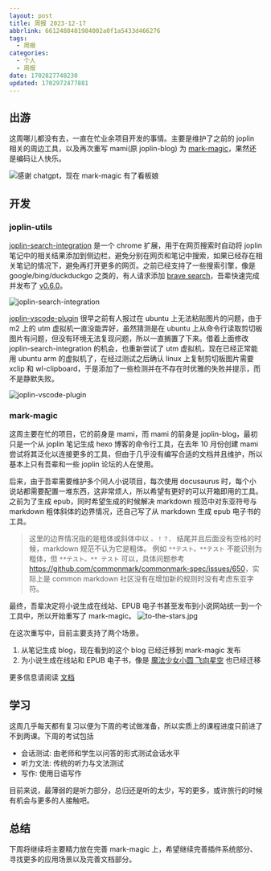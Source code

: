 ```yaml
---
layout: post
title: 周报 2023-12-17
abbrlink: 6612488401984002a0f1a5433d466276
tags:
  - 周报
categories:
  - 个人
  - 周报
date: 1702827748230
updated: 1702972477881
---
```


## 出游

这周哪儿都没有去，一直在忙业余项目开发的事情。主要是维护了之前的 joplin 相关的周边工具，以及再次重写 mami(原 joplin-blog) 为 [mark-magic](https://github.com/mark-magic/mark-magic)，果然还是编码让人快乐。

![感谢 chatgpt，现在 mark-magic 有了看板娘](https://mark-magic.rxliuli.com/mark-magic.jpg)

## 开发

### joplin-utils

[joplin-search-integration](https://chrome.google.com/webstore/detail/joplin-search-integration/mcjkdcifkhjenpfjacnbhpdcnjknjkhj) 是一个 chrome 扩展，用于在网页搜索时自动将 joplin 笔记中的相关结果添加到侧边栏，避免分别在网页和笔记中搜索，如果已经存在相关笔记的情况下，避免再打开更多的网页。之前已经支持了一些搜索引擎，像是 google/bing/duckduckgo 之类的，有人请求添加 [brave search](https://github.com/rxliuli/joplin-utils/issues/90)，吾辈快速完成并发布了 [v0.6.0](https://github.com/rxliuli/joplin-utils/releases/tag/joplin-search-integration%400.6.0)。

![joplin-search-integration](https://github.com/rxliuli/joplin-utils/assets/24560368/8fe80393-46d8-422d-b67b-37babf10770f)

[joplin-vscode-plugin](https://marketplace.visualstudio.com/items?itemName=rxliuli.joplin-vscode-plugin) 很早之前有人报过在 ubuntu 上无法粘贴图片的问题，由于 m2 上的 utm 虚拟机一直没能弄好，虽然猜测是在 ubuntu 上从命令行读取剪切板图片有问题，但没有环境无法复现问题，所以一直搁置了下来。借着上面修改 joplin-search-integration 的机会，也重新尝试了 utm 虚拟机，现在已经正常能用 ubuntu arm 的虚拟机了，在经过测试之后确认 linux 上复制剪切板图片需要 xclip 和 wl-clipboard，于是添加了一些检测并在不存在时优雅的失败并提示，而不是静默失败。

![joplin-vscode-plugin](https://github.com/rxliuli/joplin-utils/assets/24560368/149dba0f-5f30-430d-abcb-de9a4a183459)

### mark-magic

这周主要在忙的项目，它的前身是 mami，而 mami 的前身是 joplin-blog，最初只是一个从 joplin 笔记生成 hexo 博客的命令行工具，在去年 10 月份创建 mami 尝试将其泛化以连接更多的工具，但由于几乎没有编写合适的文档并且维护，所以基本上只有吾辈和一些 joplin 论坛的人在使用。

后来，由于吾辈需要维护多个同人小说项目，每次使用 docusaurus 时，每个小说站都需要配置一堆东西，这非常烦人，所以希望有更好的可以开箱即用的工具。之前为了生成 epub，同时希望生成的时候解决 markdown 规范中对东亚符号与 markdown 粗体斜体的边界情况，还自己写了从 markdown 生成 epub 电子书的工具。

> 这里的边界情况指的是粗体或斜体中以 `。！？、` 结尾并且后面没有空格的时候，markdown 规范不认为它是粗体。
> 例如 `**テスト。**テスト` 不能识别为粗体，但 `**テスト。** テスト` 可以，具体问题参考 <https://github.com/commonmark/commonmark-spec/issues/650>，实际上是 common markdown 社区没有在增加新的规则时没有考虑东亚字符。

最终，吾辈决定将小说生成在线站、EPUB 电子书甚至发布到小说网站统一到一个工具中，所以开始重写了 mark-magic。
![to-the-stars.jpg](/resources/78d27fc3c56748e2afeeb172fb243013.jpg)

在这次重写中，目前主要支持了两个场景。

1.  从笔记生成 blog，现在看到的这个 blog 已经迁移到 mark-magic 发布
2.  为小说生成在线站和 EPUB 电子书，像是 [魔法少女小圆 飞向星空](https://tts.liuli.moe/) 也已经迁移

更多信息请阅读 [文档](https://mark-magic.rxliuli.com/)

## 学习

这周几乎每天都有复习以便为下周的考试做准备，所以实质上的课程进度只前进了不到两课。下周的考试包括

*   会话测试: 由老师和学生以问答的形式测试会话水平
*   听力文法: 传统的听力与文法测试
*   写作: 使用日语写作

目前来说，最薄弱的是听力部分，总归还是听的太少，写的更多，或许旅行的时候有机会与更多的人接触吧。

## 总结

下周将继续将主要精力放在完善 mark-magic 上，希望继续完善插件系统部分、寻找更多的应用场景以及完善文档部分。
